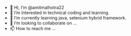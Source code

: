 - 👋 Hi, I’m @amitmalhotra22
- 👀 I’m interested in technical coding and learning.
- 🌱 I’m currently learning java, selenium hybrid framework.
- 💞️ I’m looking to collaborate on ...
- 📫 How to reach me ...

<!---
amitmalhotra22/amitmalhotra22 is a ✨ special ✨ repository because its `README.md` (this file) appears on your GitHub profile.
You can click the Preview link to take a look at your changes.
--->
